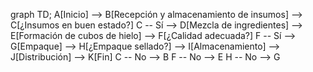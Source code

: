 graph TD;
    A[Inicio] --> B[Recepción y almacenamiento de insumos] --> C[¿Insumos en buen estado?]
    C -- Sí --> D[Mezcla de ingredientes] --> E[Formación de cubos de hielo] --> F[¿Calidad adecuada?]
    F -- Sí --> G[Empaque] --> H[¿Empaque sellado?] --> I[Almacenamiento] --> J[Distribución] --> K[Fin]
    C -- No --> B
    F -- No --> E
    H -- No --> G
